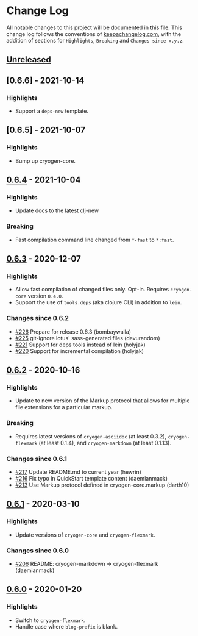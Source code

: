 # Change Log

All notable changes to this project will be documented in this
file. This change log follows the conventions of
[keepachangelog.com](http://keepachangelog.com/), with the addition of
sections for `Highlights`, `Breaking` and `Changes since x.y.z`.

## [Unreleased]

## [0.6.6] - 2021-10-14

### Highlights
- Support a `deps-new` template.

## [0.6.5] - 2021-10-07

### Highlights
- Bump up cryogen-core.

## [0.6.4] - 2021-10-04

### Highlights
- Update docs to the latest clj-new
### Breaking
- Fast compilation command line changed from `*-fast` to `*:fast`.

## [0.6.3] - 2020-12-07

### Highlights
- Allow fast compilation of changed files only. Opt-in. Requires
  `cryogen-core` version `0.4.0`.
- Support the use of `tools.deps` (aka clojure CLI) in addition to `lein`.

### Changes since 0.6.2
- [#226](https://github.com/cryogen-project/cryogen/pull/226) Prepare for release 0.6.3 (bombaywalla)
- [#225](https://github.com/cryogen-project/cryogen/pull/225) git-ignore lotus' sass-generated files (devurandom)
- [#221](https://github.com/cryogen-project/cryogen/pull/221) Support for deps tools instead of lein (holyjak)
- [#220](https://github.com/cryogen-project/cryogen/pull/220) Support for incremental compilation (holyjak)

## [0.6.2] - 2020-10-16

### Highlights
- Update to new version of the Markup protocol that allows for
  multiple file extensions for a particular markup.

### Breaking
- Requires latest versions of `cryogen-asciidoc` (at least 0.3.2),
  `cryogen-flexmark` (at least 0.1.4), and `cryogen-markdown` (at
  least 0.1.13).

### Changes since 0.6.1
- [#217](https://github.com/cryogen-project/cryogen/pull/217) Update README.md to current year (hewrin)
- [#216](https://github.com/cryogen-project/cryogen/pull/216) Fix typo in QuickStart template content (daemianmack)
- [#213](https://github.com/cryogen-project/cryogen/pull/213) Use Markup protocol defined in cryogen-core.markup (darth10)

## [0.6.1] - 2020-03-10

### Highlights
- Update versions of `cryogen-core` and `cryogen-flexmark`.

### Changes since 0.6.0
- [#206](https://github.com/cryogen-project/cryogen/pull/206) README: cryogen-markdown => cryogen-flexmark (daemianmack)

## [0.6.0] - 2020-01-20

### Highlights
- Switch to `cryogen-flexmark`.
- Handle case where `blog-prefix` is blank.

[Unreleased]: https://github.com/cryogen-project/cryogen/compare/0.6.6...HEAD

[0.6.4]: https://github.com/cryogen-project/cryogen/compare/0.6.5...0.6.6
[0.6.4]: https://github.com/cryogen-project/cryogen/compare/0.6.4...0.6.5
[0.6.4]: https://github.com/cryogen-project/cryogen/compare/0.6.3...0.6.4
[0.6.3]: https://github.com/cryogen-project/cryogen/compare/0.6.2...0.6.3
[0.6.2]: https://github.com/cryogen-project/cryogen/compare/0.6.1...0.6.2
[0.6.1]: https://github.com/cryogen-project/cryogen/compare/0.6.0...0.6.1
[0.6.0]: https://github.com/cryogen-project/cryogen/compare/0.1.0...0.6.0
